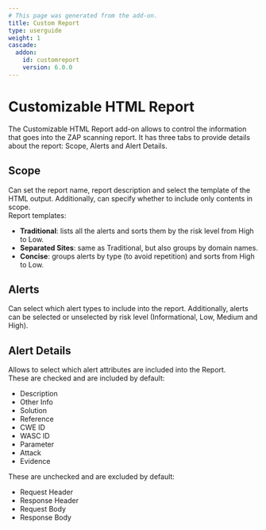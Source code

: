 ```yaml
---
# This page was generated from the add-on.
title: Custom Report
type: userguide
weight: 1
cascade:
  addon:
    id: customreport
    version: 6.0.0
---
```


# Customizable HTML Report

The Customizable HTML Report add-on allows to control the information that goes into the ZAP scanning report. It has three tabs to provide details about the report: Scope, Alerts and Alert Details.

## Scope

Can set the report name, report description and select the template of the HTML output. Additionally, can specify whether to include only contents in scope.   
Report templates:

* **Traditional**: lists all the alerts and sorts them by the risk level from High to Low.
* **Separated Sites**: same as Traditional, but also groups by domain names.
* **Concise**: groups alerts by type (to avoid repetition) and sorts from High to Low.

## Alerts

Can select which alert types to include into the report. Additionally, alerts can be selected or unselected by risk level (Informational, Low, Medium and High).

## Alert Details

Allows to select which alert attributes are included into the Report.   
These are checked and are included by default:

* Description
* Other Info
* Solution
* Reference
* CWE ID
* WASC ID
* Parameter
* Attack
* Evidence

These are unchecked and are excluded by default:


* Request Header
* Response Header
* Request Body
* Response Body
